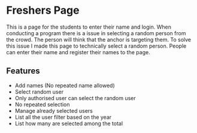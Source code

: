 # Freshers Page

This is a page for the students to enter their name and login. When conducting a program there is a issue in selecting a random person from the crowd. The person will think that the anchor is targeting them. To solve this issue I made this page to technically select a random person. People can enter their name and register their names to the page.

## Features
- Add names (No repeated name allowed)
- Select random user
- Only authorised user can select the random user
- No repeated selection
- Manage already selected users
- List all the user filter based on the year
- List how many are selected among the total 

